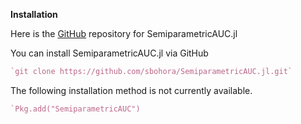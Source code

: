 
**Installation**

Here is the [GitHub](https://github.com/sbohora/SemiparametricAUC.jl) repository for SemiparametricAUC.jl

You can install SemiparametricAUC.jl via GitHub

```julia
`git clone https://github.com/sbohora/SemiparametricAUC.jl.git`
```

The following installation method is not currently available.

```julia
`Pkg.add("SemiparametricAUC") 

```

